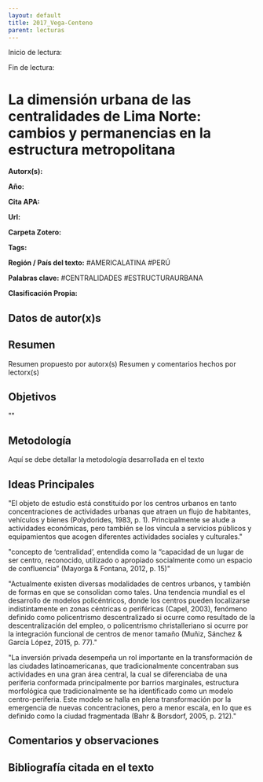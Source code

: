 ```yaml
---
layout: default
title: 2017_Vega-Centeno
parent: lecturas
---
```


Inicio de lectura:

Fin de lectura:

# La dimensión urbana de las centralidades de Lima Norte: cambios y permanencias en la estructura metropolitana

**Autorx(s):**

**Año:**

**Cita APA:**

**Url:**

**Carpeta Zotero:**

**Tags:** 

**Región / País del texto:** #AMERICALATINA #PERÚ

**Palabras clave:** #CENTRALIDADES #ESTRUCTURAURBANA 

**Clasificación Propia:**

## Datos de autor(x)s

## Resumen 

Resumen propuesto por autorx(s)
Resumen y comentarios hechos por lectorx(s)

## Objetivos

""

## Metodología

Aquí se debe detallar la metodología desarrollada en el texto

## Ideas Principales

"El objeto de estudio está constituido por los centros urbanos en tanto concentraciones de actividades urbanas que atraen un flujo de habitantes, vehículos y bienes (Polydorides, 1983, p. 1). Principalmente se alude a actividades económicas, pero también se los vincula a servicios públicos y equipamientos que acogen diferentes actividades sociales y culturales."

"concepto de ‘centralidad’, entendida como la “capacidad de un lugar de ser centro, reconocido, utilizado o apropiado socialmente como un espacio de confluencia” (Mayorga & Fontana, 2012, p. 15)"

"Actualmente existen diversas modalidades de centros urbanos, y también de formas en que se consolidan como tales. Una tendencia mundial es el desarrollo de modelos policéntricos, donde los centros pueden localizarse indistintamente en zonas céntricas o periféricas (Capel, 2003), fenómeno definido como policentrismo descentralizado si ocurre como resultado de la descentralización del empleo, o policentrismo christalleriano si ocurre por la integración funcional de centros de menor tamaño (Muñiz, Sánchez & García López, 2015, p. 77)."

"La inversión privada desempeña un rol importante en la transformación de las ciudades latinoamericanas, que tradicionalmente concentraban sus actividades en una gran área central, la cual se diferenciaba de una periferia conformada principalmente por barrios marginales, estructura morfológica que tradicionalmente se ha identificado como un modelo centro-periferia. Este modelo se halla en plena transformación por la emergencia de nuevas concentraciones, pero a menor escala, en lo que es definido como la ciudad fragmentada (Bahr & Borsdorf, 2005, p. 212)."
## Comentarios y observaciones



## Bibliografía citada en el texto

